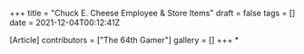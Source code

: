 +++
title = "Chuck E. Cheese Employee & Store Items"
draft = false
tags = []
date = 2021-12-04T00:12:41Z

[Article]
contributors = ["The 64th Gamer"]
gallery = []
+++
* 